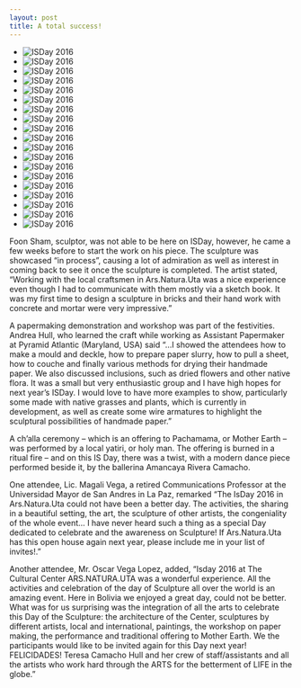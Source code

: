 ```yaml
---
layout: post
title: A total success!
---
```


* ![ISDay 2016]({{site_url}}/images/20160505_1.jpg)
* ![ISDay 2016]({{site_url}}/images/20160505_2.jpg)
* ![ISDay 2016]({{site_url}}/images/20160505_3.jpg)
* ![ISDay 2016]({{site_url}}/images/20160505_4.jpg)
* ![ISDay 2016]({{site_url}}/images/20160505_5.jpg)
* ![ISDay 2016]({{site_url}}/images/20160505_6.jpg)
* ![ISDay 2016]({{site_url}}/images/20160505_7.jpg)
* ![ISDay 2016]({{site_url}}/images/20160505_8.jpg)
* ![ISDay 2016]({{site_url}}/images/20160505_9.jpg)
* ![ISDay 2016]({{site_url}}/images/20160505_10.jpg)
* ![ISDay 2016]({{site_url}}/images/20160505_11.jpg)
* ![ISDay 2016]({{site_url}}/images/20160505_12.jpg)
* ![ISDay 2016]({{site_url}}/images/20160505_13.jpg)
* ![ISDay 2016]({{site_url}}/images/20160505_14.jpg)
* ![ISDay 2016]({{site_url}}/images/20160505_15.jpg)
* ![ISDay 2016]({{site_url}}/images/20160505_16.jpg)
* ![ISDay 2016]({{site_url}}/images/20160505_17.jpg)
* ![ISDay 2016]({{site_url}}/images/20160505_18.jpg)
* ![ISDay 2016]({{site_url}}/images/20160505_19.jpg)



Foon Sham, sculptor, was not able to be here on ISDay, however, he came a few weeks before to start the work on his piece. The sculpture was showcased “in process”, causing a lot of admiration as well as interest in coming back to see it once the sculpture is completed. The artist stated, “Working with the local craftsmen in Ars.Natura.Uta was a nice experience even though I had to communicate with them mostly via a sketch book. It was my first time to design a sculpture in bricks and their hand work with concrete and mortar were very impressive.”

A papermaking demonstration and workshop was part of the festivities. Andrea Hull, who learned the craft while working as Assistant Papermaker at Pyramid Atlantic (Maryland, USA) said “…I showed the attendees how to make a mould and deckle, how to prepare paper slurry, how to pull a sheet, how to couche and finally various methods for drying their handmade paper. We also discussed inclusions, such as dried flowers and other native flora. It was a small but very enthusiastic group and I have high hopes for next year’s ISDay. I would love to have more examples to show, particularly some made with native grasses and plants, which is currently in development, as well as create some wire armatures to highlight the sculptural possibilities of handmade paper.”

A ch’alla ceremony – which is an offering to Pachamama, or Mother Earth – was performed by a local yatiri, or holy man. The offering is burned in a ritual fire – and on this IS Day, there was a twist, with a modern dance piece performed beside it, by the ballerina Amancaya Rivera Camacho.

One attendee, Lic. Magali Vega, a retired Communications Professor at the Universidad Mayor de San Andres in La Paz, remarked “The IsDay 2016 in Ars.Natura.Uta could not have been a better day. The activities, the sharing in a beautiful setting, the art, the sculpture of other artists, the congeniality of the whole event… I have never heard such a thing as a special Day dedicated to celebrate and the awareness on Sculpture! If Ars.Natura.Uta has this open house again next year, please include me in your list of invites!.”

Another attendee, Mr. Oscar Vega Lopez, added, “Isday 2016 at The Cultural Center ARS.NATURA.UTA was a wonderful experience. All the activities and celebration of the day of Sculpture all over the world is an amazing event. Here in Bolivia we enjoyed a great day, could not be better. What was for us surprising was the integration of all the arts to celebrate this Day of the Sculpture: the architecture of the Center, sculptures by different artists, local and international, paintings, the workshop on paper making, the performance and traditional offering to Mother Earth. We the participants would like to be invited again for this Day next year! FELICIDADES! Teresa Camacho Hull and her crew of staff/assistants and all the artists who work hard through the ARTS for the betterment of LIFE in the globe.”